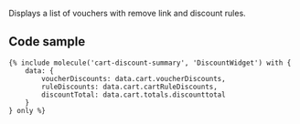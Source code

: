Displays a list of vouchers with remove link and discount rules.

## Code sample

```
{% include molecule('cart-discount-summary', 'DiscountWidget') with {
    data: {
        voucherDiscounts: data.cart.voucherDiscounts,
        ruleDiscounts: data.cart.cartRuleDiscounts,
        discountTotal: data.cart.totals.discounttotal
    }
} only %}
```
